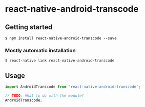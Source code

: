 # react-native-android-transcode

## Getting started

`$ npm install react-native-android-transcode --save`

### Mostly automatic installation

`$ react-native link react-native-android-transcode`

## Usage
```javascript
import AndroidTranscode from 'react-native-android-transcode';

// TODO: What to do with the module?
AndroidTranscode;
```
